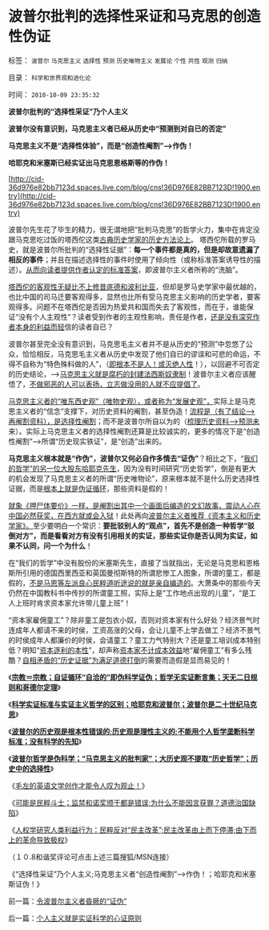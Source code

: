 # 波普尔批判的选择性采证和马克思的创造性伪证

标签： `波普尔` `马克思主义` `选择性` `预测` `历史唯物主义` `发展论` `个性` `共性` `观测` `归纳` 

目录： `科学和世界观和进化论`

时间： `2010-10-09 23:35:32`

**波普尔批判的“选择性采证”乃个人主义**

**波普尔没有意识到，马克思主义者已经从历史中“预测到对自已的否定”**

**马克思主义不是“选择性体验”，而是“创造性阉割”——>作伪！**

**哈耶克和米塞斯已经实证出马克思恩格斯等的作伪！**

[http://cid-36d976e82bb7123d.spaces.live.com/blog/cns!36D976E82BB7123D!1900.entry](http://cid-36d976e82bb7123d.spaces.live.com/blog/cns!36D976E82BB7123D!1900.entry)

波普尔先生花了毕生的精力，很无谓地把“批判马克思”的哲学火力，集中在肯定没跟马克思吃过饭的塔西佗这类[古典历史学家的历史方法论上](../../../2009/8/22/新闻自由不是史诗也不代表公正.md)。 塔西佗所载的罗马史，就是波普尔所批判的“选择性证据”：**每一个事件都是真的，但是却故意遗漏了相反的事件**；并且在描述选择性的事件时使用了倾向性（或称标准答案诱导性的描述）。[从而向读者提供作者认定的标准答案](../../../2010/6/2/历史教科书是有标准答案的“历史故事”.md)，即波普尔主义者所称的“洗脑”。

[塔西佗的客观性无疑比不上修昔底德和波利比亚](../../../2010/6/4/道德史观是东西方传统文化的共同之处.md)，但却是罗马史学家中最优越的，也比中国的司马迁要客观得多，显然也比所有受马克思主义影响的历史学者，要客观得多。问题不在塔西佗是否因为热爱共和国而失去了客观性，而在于，谁能保证“没有个人主观性”？读者受到作者的主观性影响，责任是作者，[还是没有深究作者本身的利益而轻](../../../2010/2/5/阅读历史要明白作者背后的利益.md)信的读者自已？

波普尔甚至完全没有意识到，马克思毛主义者并不是从历史的“预测”中忽悠了公众，恰恰相反，马克思毛主义者从历史中发现了他们自已的谬误和可悲的命运，不得不自称为“特色殊料做的人”，（[即根本不是人！或灭绝人性](../../../2009/4/21/人，性本私.md)！），以回避不可否定的历史结论，——>[马克思主义就是腐朽的封建法西斯奴隶制](../../../2010/9/5/为贫富差距呼唤公有制均贫富.md)！波普尔主义者应该醒悟了，[不做邪恶的人可以表扬，立志做没用的人就不应提倡了](../../../2010/2/3/迷恋哲学不是邪恶的，就是没用的.md)。

[马克思主义者的“唯东西史观”（唯物史观），或者称为“发展史观”，](../../../2009/4/27/从母系氏族观点看社会发展史缺乏科学根据.md)实际上是马克思主义者的“信念”支撑下，对历史资料的阉割，甚至伪造！[流程是（有了结论——>再阉割资料），是选择性阉割](../../../2009/7/10/三脚猫真理艺术.md)；而不是波普尔所自以为的（[梳理历史资料——>预测未](../../../2010/7/14/大历史观，付里叶变换的采样之疑证和实证.md)来）。实际上马克思主义者的选择性阉割还算是比较诚实的，更多的情况下是“创造性阉割”——>所谓“历史现实铁证”，是“创造”出来的。

**马克思主义根本就是“作伪”，波普尔又何必自作多情去“证伪”**？相比之下，“[我们的哲学”的另一位大股东哈耶克先生](../../../2010/10/7/科学实证标准与实证主义哲学的区别.md)，因为没有时间研究“历史哲学”，倒是有更大的机会发现了马克思主义者的所谓“历史唯物论”，原来根本就不是什么历史选择性证据，而是[根本上就是伪证循环](../../../2009/12/30/自造伪证循环的马恩“历史唯物主义”.md)，那些资料是假的！

[就象《押尸体要价》一样，是阉割出其中一个画面后编造的文幻故事，震动人心在中国必然获奖，在西方就或会入狱](../../../2010/8/26/刊登无良照《挟尸要价》涉嫌违法犯罪.md)！此处再向[波普尔主义者推荐《资本主义和历史学家》。](../../../2009/12/27/政治经济学是科学吗？计划经济的GDP是什么？.md)至少要明白一个常识：**要批驳别人的“观点”，首先不是创造一种哲学“驳倒对方”，而是看看对方有没有引用相关的实证，那些实证你是否认同为实证，如果不认同，问一个为什么**！

在“我们的哲学”中没有股份的米塞斯先生，直接了当就指出，无论是马克思和恩格斯所引用的德国西里西亚和英国曼彻斯特的所谓悲惨工人图象，所谓的童工，都是假的，[不是马恩等左派良心民粹道听途说的就是亲自编造的](http://hi.baidu.com/darthchn/blog/item/9beb3ed7568e222206088b05.html)。大萧条中的那些今天仍然在中国教科书中传抄的所谓童工照，实际上是“工作地点出现的儿童”，“是工人上班时肯求资本家允许带儿童上班”！

“资本家雇佣童工”？除非童工是包衣小奴，否则对资本家有什么好处？经济景气时连成年人都请不来的时侯，工资高涨的父母，会让儿童不上学去做工？经济不景气的时侯成年人都廉价的时侯，会请童工？童工力气特别大？还是童工培训成本特别低？明知“[资本逐利的本性](http://hi.baidu.com/darthchn/blog/item/66008da9883b53b9ca130c2b.html)”，却声称[资本家不计成本效益](../../../2010/1/23/垄断和大企业和社会主义都没有前途.md)地“雇佣童工”有多么残酷？[自相矛盾的“历史证据”为满足道德打倒](../../../2010/6/23/“讲道德者”最缺德.md)的需要而造假是显而易见的！

《[**宗教＝宗教；自证循环“自洽的”即伪科学证伪；哲学无实证断言集；天无二日规则和哥德尔定理**](../../../2010/10/6/有神论的宗教是哲学，无神论的哲学是宗教.md)》

《[**科学实证标准与实证主义哲学的区别；哈耶克和波普尔；波普尔是二十世纪马克思**](../../../2010/10/7/科学实证标准与实证主义哲学的区别.md)》

《[**波普尔的历史观是根本性错误的;历史观是理性主义的;不能用个人哲学垄断科学标准；没有科学的先知**](../../../2010/10/7/波普尔历史观是错误的，理性主义的；.md)》

《[**波普尔哲学是伪科学；“马克思主义的批判家”；大历史观不提取“历史哲学”；历史中的选择性**](../../../2010/10/7/波普尔哲学本身是伪科学;.md)》

《[毛左的英语文学创作才能令人叹为观止！](http://darthvad.blog.sohu.com/160783254.html)》

《[可能是民粹斗士；监禁和诺奖颁于都是错误;为什么不能因言获罪？道德治国缺陷](http://cid-36d976e82bb7123d.spaces.live.com/blog/cns!36D976E82BB7123D!1897.entry)》

《[人权学研究人类利益行为：民粹反对“民主改革”;民主改革由上而下停滞;由下而上的革命导致极权](http://darthvad.blog.sohu.com/160783537.html)》

（１０.8和谐奖评论可点击上述三篇搜狐/MSN连接）

《“选择性采证”乃个人主义;马克思主义者“创造性阉割”——>作伪！；哈耶克和米塞斯证伪！》



前一篇：[令波普尔主义者昏厥的“证伪”](../../../2010/10/9/令波普尔主义者昏厥的“证伪”.md)

后一篇：[个人主义就是实证科学的心证原则](../../../2010/10/9/个人主义就是实证科学的心证原则.md)